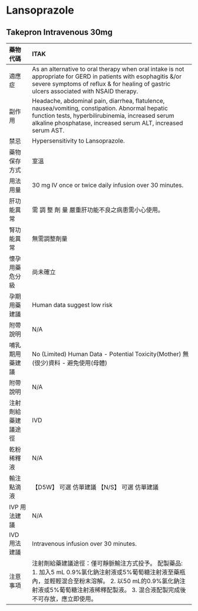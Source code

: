 # Lansoprazole

## Takepron Intravenous 30mg

| 藥物代碼 | ITAK |
| :--- | :--- |
| 適應症 | As an alternative to oral therapy when oral intake is not appropriate for GERD in patients with esophagitis &/or severe symptoms of reflux & for healing of gastric ulcers associated with NSAID therapy. |
| 副作用 | Headache, abdominal pain, diarrhea, flatulence, nausea/vomiting, constipation. Abnormal hepatic function tests, hyperbilirubinemia, increased serum alkaline phosphatase, increased serum ALT, increased serum AST. |
| 禁忌 | Hypersensitivity to Lansoprazole. |
| 藥物保存方式 | 室溫 |
| 用法用量 | 30 mg IV once or twice daily infusion over 30 minutes. |
| 肝功能異常 | 需 調 整 劑 量  嚴重肝功能不良之病患需小心使用。 |
| 腎功能異常 | 無需調整劑量 |
| 懷孕用藥危分級 | 尚未確立 |
| 孕期用藥建議 | Human data suggest low risk |
| 附帶說明 | N/A |
| 哺乳期用藥建議 | No \(Limited\) Human Data - Potential Toxicity\(Mother\) 無\(很少\)資料 - 避免使用\(母體\) |
| 附帶說明 | N/A |
| 注射劑給藥建議途徑 | IVD |
| 乾粉稀釋液 | N/A |
| 輸注點滴液 | 【D5W】 可選 仿單建議  【N/S】 可選 仿單建議 |
| IVP 用法建議 | N/A |
| IVD 用法建議 | Intravenous infusion over 30 minutes. |
| 注意事項 | 注射劑給藥建議途徑：僅可靜脈輸注方式投予。 配製藥品: 1. 加入5 mL 0.9%氯化鈉注射液或5%葡萄糖注射液至藥瓶內，並輕輕混合至粉末溶解。 2. 以50 mL的0.9%氯化鈉注射液或5%葡萄糖注射液稀釋配製液。 3. 混合液配製完成後不可存放，應立即使用。 |

